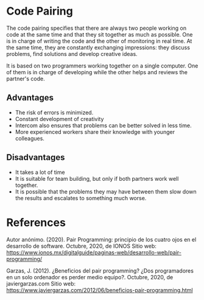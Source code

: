 # Code Pairing
The code pairing specifies that there are always two people working on code at the same time and that they sit together as much as possible. One is in charge of writing the code and the other of monitoring in real time. At the same time, they are constantly exchanging impressions: they discuss problems, find solutions and develop creative ideas.

It is based on two programmers working together on a single computer. One of them is in charge of developing while the other helps and reviews the partner's code.

## Advantages
- The risk of errors is minimized.
- Constant development of creativity
- Intercom also ensures that problems can be better solved in less time.
- More experienced workers share their knowledge with younger colleagues.

## Disadvantages
- It takes a lot of time
- It is suitable for team building, but only if both partners work well together.
- It is possible that the problems they may have between them slow down the results and escalates to something much worse.

# References

Autor anónimo. (2020). Pair Programming: principio de los cuatro ojos en el desarrollo de software. Octubre, 2020, de IONOS Sitio web: https://www.ionos.mx/digitalguide/paginas-web/desarrollo-web/pair-programming/

Garzas, J. (2012). ¿Beneficios del pair programming? ¿Dos programadores en un solo ordenador es perder medio equipo?. Octubre, 2020, de javiergarzas.com Sitio web: https://www.javiergarzas.com/2012/06/beneficios-pair-programming.html